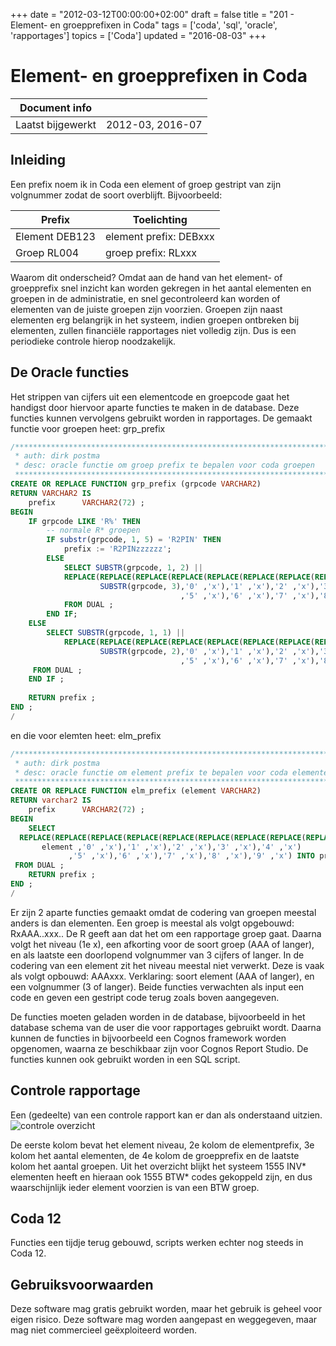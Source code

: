 +++
date = "2012-03-12T00:00:00+02:00"
draft = false
title = "201 - Element- en groepprefixen in Coda"
tags = ['coda', 'sql', 'oracle', 'rapportages']
topics = ['Coda']
updated = "2016-08-03"
+++

# Element- en groepprefixen in Coda


| Document info       |                   |
|---------------------|-------------------|
| Laatst bijgewerkt   | 2012-03, 2016-07  |


## Inleiding

Een prefix noem ik in Coda een element of groep gestript van zijn volgnummer zodat de soort overblijft.
Bijvoorbeeld:

Prefix           | Toelichting
---------------- | ------------------------
Element DEB123   | element prefix: DEBxxx
Groep RL004      | groep prefix: RLxxx

Waarom dit onderscheid? Omdat aan de hand van het element- of groepprefix snel inzicht kan worden gekregen in het
aantal elementen en groepen in de administratie, en snel gecontroleerd kan worden of elementen van de juiste groepen
zijn voorzien. Groepen zijn naast elementen erg belangrijk in het systeem, indien groepen ontbreken bij elementen,
zullen financiële rapportages niet volledig zijn. Dus is een periodieke controle hierop noodzakelijk.


## De Oracle functies

Het strippen van cijfers uit een elementcode en groepcode gaat het handigst door hiervoor aparte functies te maken in
de database. Deze functies kunnen vervolgens gebruikt worden in rapportages.
De gemaakt functie voor groepen heet: grp_prefix
```sql
/*******************************************************************************
 * auth: dirk postma
 * desc: oracle functie om groep prefix te bepalen voor coda groepen
 ******************************************************************************/
CREATE OR REPLACE FUNCTION grp_prefix (grpcode VARCHAR2)
RETURN VARCHAR2 IS
    prefix      VARCHAR2(72) ;
BEGIN
    IF grpcode LIKE 'R%' THEN
        -- normale R* groepen
        IF substr(grpcode, 1, 5) = 'R2PIN' THEN
            prefix := 'R2PINzzzzzz';
        ELSE
            SELECT SUBSTR(grpcode, 1, 2) ||
            REPLACE(REPLACE(REPLACE(REPLACE(REPLACE(REPLACE(REPLACE(REPLACE(REPLACE(REPLACE(
                    SUBSTR(grpcode, 3),'0' ,'x'),'1' ,'x'),'2' ,'x'),'3' ,'x'),'4' ,'x')
                                      ,'5' ,'x'),'6' ,'x'),'7' ,'x'),'8' ,'x'),'9' ,'x') INTO prefix
            FROM DUAL ;
        END IF;
    ELSE
        SELECT SUBSTR(grpcode, 1, 1) ||
            REPLACE(REPLACE(REPLACE(REPLACE(REPLACE(REPLACE(REPLACE(REPLACE(REPLACE(REPLACE(
                    SUBSTR(grpcode, 2),'0' ,'x'),'1' ,'x'),'2' ,'x'),'3' ,'x'),'4' ,'x')
                                      ,'5' ,'x'),'6' ,'x'),'7' ,'x'),'8' ,'x'),'9' ,'x') INTO prefix
     FROM DUAL ;
    END IF ;
 
    RETURN prefix ;
END ;
/
```

en die voor elemten heet: elm_prefix
```sql
/*******************************************************************************
 * auth: dirk postma
 * desc: oracle functie om element prefix te bepalen voor coda elementen
 ******************************************************************************/
CREATE OR REPLACE FUNCTION elm_prefix (element VARCHAR2)
RETURN varchar2 IS
    prefix      VARCHAR2(72) ;
BEGIN
    SELECT
  REPLACE(REPLACE(REPLACE(REPLACE(REPLACE(REPLACE(REPLACE(REPLACE(REPLACE(REPLACE(
       element ,'0' ,'x'),'1' ,'x'),'2' ,'x'),'3' ,'x'),'4' ,'x')
             ,'5' ,'x'),'6' ,'x'),'7' ,'x'),'8' ,'x'),'9' ,'x') INTO prefix
 FROM DUAL ;
    RETURN prefix ;
END ;
/
```

Er zijn 2 aparte functies gemaakt omdat de codering van groepen meestal anders is dan elementen.
Een groep is meestal als volgt opgebouwd: RxAAA..xxx.. De R geeft aan dat het om een rapportage groep gaat. Daarna
volgt het niveau (1e x), een afkorting voor de soort groep (AAA of langer), en als laatste een doorlopend volgnummer
van 3 cijfers of langer.
In de codering van een element zit het niveau meestal niet verwerkt. Deze is vaak als volgt opbouwd: AAAxxx.
Verklaring: soort element (AAA of langer), en een volgnummer (3 of langer).
Beide functies verwachten als input een code en geven een gestript code terug zoals boven aangegeven.

De functies moeten geladen worden in de database, bijvoorbeeld in het database schema van de user die voor rapportages
gebruikt wordt. Daarna kunnen de functies in bijvoorbeeld een Cognos framework worden opgenomen, waarna ze beschikbaar
zijn voor Cognos Report Studio. De functies kunnen ook gebruikt worden in een SQL script.


## Controle rapportage

Een (gedeelte) van een controle rapport kan er dan als onderstaand uitzien.
![controle overzicht](/img/201-coda-prefixen-coda03r045.jpg)

De eerste kolom bevat het element niveau, 2e kolom de elementprefix, 3e kolom het aantal elementen, de 4e kolom de
groepprefix en de laatste kolom het aantal groepen. Uit het overzicht blijkt het systeem 1555 INV* elementen heeft en
hieraan ook 1555 BTW* codes gekoppeld zijn, en dus waarschijnlijk ieder element voorzien is van een BTW groep.


## Coda 12
Functies een tijdje terug gebouwd, scripts werken echter nog steeds in Coda 12.


## Gebruiksvoorwaarden

Deze software mag gratis gebruikt worden, maar het gebruik is geheel voor eigen risico. Deze software mag worden
aangepast en weggegeven, maar mag niet commercieel geëxploiteerd worden. 


